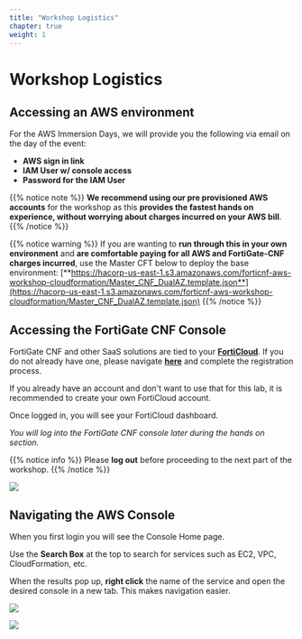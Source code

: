 ```yaml
---
title: "Workshop Logistics"
chapter: true
weight: 1
---
```



# Workshop Logistics

## Accessing an AWS environment

For the AWS Immersion Days, we will provide you the following via email on the day of the event:

  * **AWS sign in link**
  * **IAM User w/ console access**
  * **Password for the IAM User**

{{% notice note %}}
**We recommend using our pre provisioned AWS accounts** for the workshop as this **provides the fastest hands on experience, without worrying about charges incurred on your AWS bill**.
{{% /notice %}}

{{% notice warning %}}
If you are wanting to **run through this in your own environment** and **are comfortable paying for all AWS and FortiGate-CNF charges incurred**, use the Master CFT below to deploy the base environment: [**https://hacorp-us-east-1.s3.amazonaws.com/forticnf-aws-workshop-cloudformation/Master_CNF_DualAZ.template.json**](https://hacorp-us-east-1.s3.amazonaws.com/forticnf-aws-workshop-cloudformation/Master_CNF_DualAZ.template.json)
{{% /notice %}}


## Accessing the FortiGate CNF Console

FortiGate CNF and other SaaS solutions are tied to your [**FortiCloud**](https://support.fortinet.com/). If you do not already have one, please navigate [**here**](https://support.fortinet.com/cred/#/sign-up) and complete the registration process.

If you already have an account and don't want to use that for this lab, it is recommended to create your own FortiCloud account.

Once logged in, you will see your FortiCloud dashboard.

*You will log into the FortiGate CNF console later during the hands on section.*

{{% notice info %}}
Please **log out** before proceeding to the next part of the workshop.
{{% /notice %}}

![](../images/image-forticloud.png)

## Navigating the AWS Console

When you first login you will see the Console Home page.

Use the **Search Box** at the top to search for services such as EC2, VPC, CloudFormation, etc.

When the results pop up, **right click** the name of the service and open the desired console in a new tab. This makes navigation easier.

![](../images/image-awsconsole1.png)

![](../images/image-awsconsole2.png)
